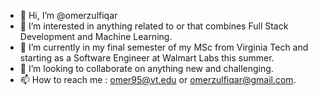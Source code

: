 - 👋 Hi, I’m @omerzulfiqar
- 👀 I’m interested in anything related to or that combines Full Stack Development and Machine Learning.
- 🌱 I’m currently in my final semester of my MSc from Virginia Tech and starting as a Software Engineer at Walmart Labs this summer.
- 💞️ I’m looking to collaborate on anything new and challenging.
- 📫 How to reach me : omer95@vt.edu or omerzulfiqar@gmail.com.

<!---
omerzulfiqar/omerzulfiqar is a ✨ special ✨ repository because its `README.md` (this file) appears on your GitHub profile.
You can click the Preview link to take a look at your changes.
--->
